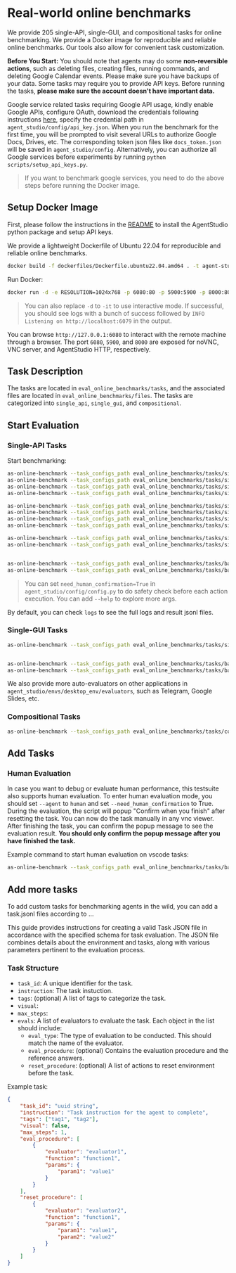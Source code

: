 # Real-world online benchmarks

We provide 205 single-API, single-GUI, and compositional tasks for online benchmarking. We provide a Docker image for reproducible and reliable online benchmarks. Our tools also allow for convenient task customization.

**Before You Start:** You should note that agents may do some **non-reversible actions**, such as deleting files, creating files, running commands, and deleting Google Calendar events. Please make sure you have backups of your data. Some tasks may require you to provide API keys. Before running the tasks, **please make sure the account doesn't have important data.**

Google service related tasks requiring Google API usage, kindly enable Google APIs, configure OAuth, download the credentials following instructions [here](https://developers.google.com/docs/api/quickstart/python#set_up_your_environment), specify the credential path in `agent_studio/config/api_key.json`. When you run the benchmark for the first time, you will be prompted to visit several URLs to authorize Google Docs, Drives, etc. The corresponding token json files like `docs_token.json` will be saved in `agent_studio/config`. Alternatively, you can authorize all Google services before experiments by running `python scripts/setup_api_keys.py`.

> If you want to benchmark google services, you need to do the above steps before running the Docker image.

## Setup Docker Image

First, please follow the instructions in the [README](../README.md) to install the AgentStudio python package and setup API keys.

We provide a lightweight Dockerfile of Ubuntu 22.04 for reproducible and reliable online benchmarks.

```bash
docker build -f dockerfiles/Dockerfile.ubuntu22.04.amd64 . -t agent-studio:latest
```

Run Docker:

```bash
docker run -d -e RESOLUTION=1024x768 -p 6080:80 -p 5900:5900 -p 8000:8000 -e VNC_PASSWORD=123456 -v /dev/shm:/dev/shm -v ${PWD}/agent_studio/config/:/home/ubuntu/agent_studio/agent_studio/config -v ${PWD}/eval_online_benchmarks/files:/home/ubuntu/agent_studio/data:ro agent-studio:latest
```

> You can also replace `-d` to `-it` to use interactive mode. If successful, you should see logs with a bunch of success followed by `INFO  Listening on http://localhost:6079` in the output.

You can browse `http://127.0.0.1:6080` to interact with the remote machine through a browser. The port `6080`, `5900`, and `8000` are exposed for noVNC, VNC server, and AgentStudio HTTP, respectively.

## Task Description

The tasks are located in `eval_online_benchmarks/tasks`, and the associated files are located in `eval_online_benchmarks/files`. The tasks are categorized into `single_api`, `single_gui`, and `compositional`.

## Start Evaluation

### Single-API Tasks

Start benchmarking:

```bash
as-online-benchmark --task_configs_path eval_online_benchmarks/tasks/single_api/os --model gpt-4o-2024-08-06 --remote
as-online-benchmark --task_configs_path eval_online_benchmarks/tasks/single_api/google_docs --model gpt-4o-2024-08-06 --remote
as-online-benchmark --task_configs_path eval_online_benchmarks/tasks/single_api/google_calendar --model gpt-4o-2024-08-06 --remote
as-online-benchmark --task_configs_path eval_online_benchmarks/tasks/single_api/gmail --model gpt-4o-2024-08-06 --remote

as-online-benchmark --task_configs_path eval_online_benchmarks/tasks/single_api/os --model gemini-1.5-flash-001 --remote
as-online-benchmark --task_configs_path eval_online_benchmarks/tasks/single_api/google_docs --model gemini-1.5-flash-001 --remote
as-online-benchmark --task_configs_path eval_online_benchmarks/tasks/single_api/google_calendar --model gemini-1.5-flash-001 --remote
as-online-benchmark --task_configs_path eval_online_benchmarks/tasks/single_api/gmail --model gemini-1.5-flash-001 --remote

as-online-benchmark --task_configs_path eval_online_benchmarks/tasks/single_gui/os --model gpt-4o-2024-08-06 --remote --use_time_limit
as-online-benchmark --task_configs_path eval_online_benchmarks/tasks/single_gui/os --model gemini-1.5-flash-001 --remote --use_time_limit


as-online-benchmark --task_configs_path eval_online_benchmarks/tasks/basic/docs --model gemini-1.0-pro-001
as-online-benchmark --task_configs_path eval_online_benchmarks/tasks/basic/filesystem --model gemini-1.0-pro-001

```

> You can set `need_human_confirmation=True` in `agent_studio/config/config.py` to do safety check before each action execution. You can add `--help` to explore more args.

By default, you can check `logs` to see the full logs and result jsonl files.

### Single-GUI Tasks

```bash
as-online-benchmark --task_configs_path eval_online_benchmarks/tasks/single_gui/gimp --model gpt-4o-2024-08-06 --remote


as-online-benchmark --task_configs_path eval_online_benchmarks/tasks/basic/vscode/ --model gemini-1.5-flash-001 --remote --render
as-online-benchmark --task_configs_path eval_online_benchmarks/tasks/basic/vscode/ --model gemini-1.5-flash-001 --remote ...
```

We also provide more auto-evaluators on other applications in `agent_studio/envs/desktop_env/evaluators`, such as Telegram, Google Slides, etc.

### Compositional Tasks

```bash
as-online-benchmark --task_configs_path eval_online_benchmarks/tasks/compositional --model gemini-1.0-pro-001
```

## Add Tasks

### Human Evaluation

In case you want to debug or evaluate human performance, this testsuite also supports human evaluation. To enter human evaluation mode, you should set `--agent` to `human` and set `--need_human_confirmation` to True. During the evaluation, the script will popup "Confirm when you finish" after resetting the task. You can now do the task manually in any vnc viewer. After finishing the task, you can confirm the popup message to see the evaluation result. **You should only confirm the popup message after you have finished the task.**

Example command to start human evaluation on vscode tasks:

```bash
as-online-benchmark --task_configs_path eval_online_benchmarks/tasks/basic/vscode/ --model gemini-1.5-flash-001 --agent human --remote --render --need_human_confirmation
```

## Add more tasks

To add custom tasks for benchmarking agents in the wild, you can add a task.jsonl files according to ...

This guide provides instructions for creating a valid Task JSON file in accordance with the specified schema for task evaluation. The JSON file combines details about the environment and tasks, along with various parameters pertinent to the evaluation process.

### Task Structure

-   `task_id`: A unique identifier for the task.
-   `instruction`: The task instuction.
-   `tags`: (optional) A list of tags to categorize the task.
-   `visual`:
-   `max_steps`:
-   `evals`: A list of evaluators to evaluate the task. Each object in the list should include:
    -   `eval_type`: The type of evaluation to be conducted. This should match the name of the evaluator.
    -   `eval_procedure`: (optional) Contains the evaluation procedure and the reference answers.
    -   `reset_procedure`: (optional) A list of actions to reset environment before the task.

Example task:

```json
{
    "task_id": "uuid string",
    "instruction": "Task instruction for the agent to complete",
    "tags": ["tag1", "tag2"],
    "visual": false,
    "max_steps": 1,
    "eval_procedure": [
        {
            "evaluator": "evaluator1",
            "function": "function1",
            "params": {
                "param1": "value1"
            }
        }
    ],
    "reset_procedure": [
        {
            "evaluator": "evaluator2",
            "function": "function1",
            "params": {
                "param1": "value1",
                "param2": "value2"
            }
        }
    ]
}
```
